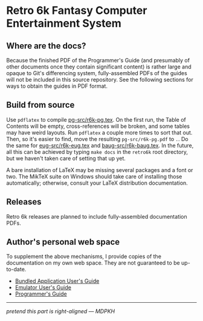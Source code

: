 # Retro 6k Fantasy Computer Entertainment System

## Where are the docs?

Because the finished PDF of the Programmer's Guide (and presumably of other documents once they contain significant content) is rather large and opaque to Git's differencing system, fully-assembled PDFs of the guides will not be included in this source repository. See the following sections for ways to obtain the guides in PDF format.

## Build from source

Use `pdflatex` to compile [pg-src/r6k-pg.tex](pg-src/r6k-pg.tex). On the first run, the Table of Contents will be empty, cross-references will be broken, and some tables may have weird layouts. Run `pdflatex` a couple more times to sort that out. Then, so it's easier to find, move the resulting `pg-src/r6k-pg.pdf` to `.`. Do the same for [eug-src/r6k-eug.tex](eug-src/r6k-eug.tex) and [baug-src/r6k-baug.tex](baug-src/r6k-baug.tex). In the future, all this can be achieved by typing `make docs` in the `retro6k` root directory, but we haven't taken care of setting that up yet.

A bare installation of LaTeX may be missing several packages and a font or two. The MikTeX suite on Windows should take care of installing those automatically; otherwise, consult your LaTeX distribution documentation.

## Releases

Retro 6k releases are planned to include fully-assembled documentation PDFs.

## Author's personal web space

To supplement the above mechanisms, I provide copies of the documentation on my own web space. They are not guaranteed to be up-to-date.
* [Bundled Application User's Guide](http://vidthekid.info/retro6k/r6k-baug.pdf)
* [Emulator User's Guide](http://vidthekid.info/retro6k/r6k-eug.pdf)
* [Programmer's Guide](http://vidthekid.info/retro6k/r6k-pg.pdf)

---

*pretend this part is right-aligned — MDPKH*

